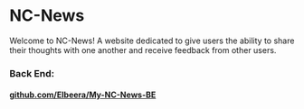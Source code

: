 # NC-News

Welcome to NC-News! A website dedicated to give users the ability to share their thoughts with one another and receive feedback from other users.

### Back End:

#### [github.com/Elbeera/My-NC-News-BE](https://github.com/Elbeera/My-NC-News-BE)
